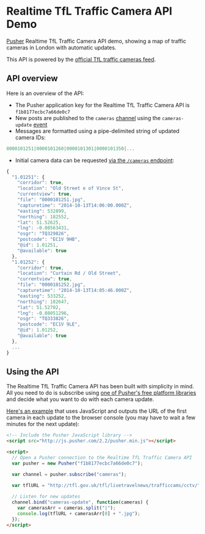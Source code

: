 # Realtime TfL Traffic Camera API Demo

[Pusher](http://pusher.com) Realtime TfL Traffic Camera API demo, showing a map of traffic cameras in London with automatic updates.

This API is powered by the [official TfL traffic cameras feed](https://www.tfl.gov.uk/info-for/open-data-users/our-feeds?intcmp=3671#on-this-page-3).

## API overview

Here is an overview of the API:

- The Pusher application key for the Realtime TfL Traffic Camera API is `f1b8177ecbc7a66de0c7`
- New posts are published to the `cameras` [channel](http://pusher.com/docs/client_api_guide/client_channels) using the `cameras-update` [event](http://pusher.com/docs/client_api_guide/client_events)
- Messages are formatted using a pipe-delimited string of updated camera IDs:

```javascript
0000101251|0000101260|0000101301|0000101350|...
```

- Initial camera data can be requested [via the `/cameras` endpoint](http://realtime-tfl-cameras.herokuapp.com/cameras):

```javascript
{
  "1.01251": {
    "corridor": true,
    "location": "Old Street e of Vince St",
    "currentview": true,
    "file": "0000101251.jpg",
    "capturetime": "2014-10-13T14:06:00.000Z",
    "easting": 532899,
    "northing": 182552,
    "lat": 51.52625,
    "lng": -0.08563431,
    "osgr": "TQ329826",
    "postcode": "EC1V 9HB",
    "@id": 1.01251,
    "@available": true
  },
  "1.01252": {
    "corridor": true,
    "location": "Curtain Rd / Old Street",
    "currentview": true,
    "file": "0000101252.jpg",
    "capturetime": "2014-10-13T14:05:46.000Z",
    "easting": 533252,
    "northing": 182647,
    "lat": 51.52702,
    "lng": -0.08051296,
    "osgr": "TQ333826",
    "postcode": "EC1V 9LE",
    "@id": 1.01252,
    "@available": true
  },
  ...
}
```


## Using the API

The Realtime TfL Traffic Camera API has been built with simplicity in mind. All you need to do is subscribe using [one of Pusher's free platform libraries](http://pusher.com/docs/libraries) and decide what you want to do with each camera update.

[Here's an example](http://jsbin.com/mazaf/3/edit?html,js,console) that uses JavaScript and outputs the URL of the first camera in each update to the browser console (you may have to wait a few minutes for the next update):

```html
<!-- Include the Pusher JavaScript library -->
<script src="http://js.pusher.com/2.2/pusher.min.js"></script>

<script>
  // Open a Pusher connection to the Realtime TfL Traffic Camera API
  var pusher = new Pusher("f1b8177ecbc7a66de0c7");

  var channel = pusher.subscribe("cameras");
  
  var tflURL = "http://tfl.gov.uk/tfl/livetravelnews/trafficcams/cctv/";

  // Listen for new updates
  channel.bind("cameras-update", function(cameras) {
    var camerasArr = cameras.split("|");
    console.log(tflURL + camerasArr[0] + ".jpg");
  });
</script>
```